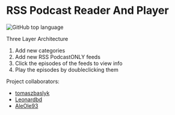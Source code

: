 # RSS Podcast Reader And Player

![GitHub top language](https://img.shields.io/github/languages/top/tomaszbaslyk/rss-reader.svg)


Three Layer Architecture

1. Add new categories
2. Add new RSS PodcastONLY feeds
3. Click the episodes of the feeds to view info
4. Play the episodes by doubleclicking them



Project collaborators: 
- [tomaszbaslyk](https://github.com/tomaszbaslyk)
- [Leonardbd](https://github.com/Leonardbd)
- [AleOle93](https://github.com/AleOle93)
